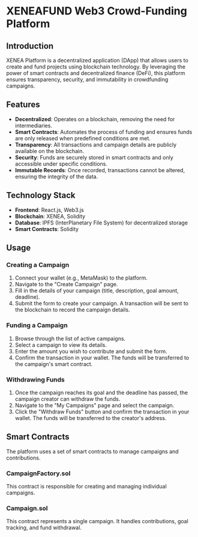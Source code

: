 # XENEAFUND Web3 Crowd-Funding Platform 

## Introduction



XENEA Platform is a decentralized application (DApp) that allows users to create and fund projects using blockchain technology. By leveraging the power of smart contracts and decentralized finance (DeFi), this platform ensures transparency, security, and immutability in crowdfunding campaigns.

## Features

- **Decentralized**: Operates on a blockchain, removing the need for intermediaries.
- **Smart Contracts**: Automates the process of funding and ensures funds are only released when predefined conditions are met.
- **Transparency**: All transactions and campaign details are publicly available on the blockchain.
- **Security**: Funds are securely stored in smart contracts and only accessible under specific conditions.
- **Immutable Records**: Once recorded, transactions cannot be altered, ensuring the integrity of the data.

## Technology Stack

- **Frontend**: React.js, Web3.js
- **Blockchain**: XENEA, Solidity
- **Database**: IPFS (InterPlanetary File System) for decentralized storage
- **Smart Contracts**: Solidity


## Usage

### Creating a Campaign

1. Connect your wallet (e.g., MetaMask) to the platform.
2. Navigate to the "Create Campaign" page.
3. Fill in the details of your campaign (title, description, goal amount, deadline).
4. Submit the form to create your campaign. A transaction will be sent to the blockchain to record the campaign details.

### Funding a Campaign

1. Browse through the list of active campaigns.
2. Select a campaign to view its details.
3. Enter the amount you wish to contribute and submit the form.
4. Confirm the transaction in your wallet. The funds will be transferred to the campaign's smart contract.

### Withdrawing Funds

1. Once the campaign reaches its goal and the deadline has passed, the campaign creator can withdraw the funds.
2. Navigate to the "My Campaigns" page and select the campaign.
3. Click the "Withdraw Funds" button and confirm the transaction in your wallet. The funds will be transferred to the creator's address.

## Smart Contracts

The platform uses a set of smart contracts to manage campaigns and contributions.

### CampaignFactory.sol

This contract is responsible for creating and managing individual campaigns.

### Campaign.sol

This contract represents a single campaign. It handles contributions, goal tracking, and fund withdrawal.


